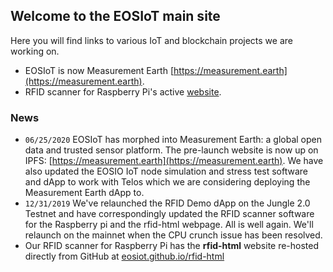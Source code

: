 ## Welcome to the EOSIoT main site

Here you will find links to various IoT and blockchain projects we are working on.

- EOSIoT is now Measurement Earth [https://measurement.earth](https://measurement.earth).
- RFID scanner for Raspberry Pi's active [website](https://eosiot.github.io/rfid-html/).


### News

- `06/25/2020` EOSIoT has morphed into Measurement Earth: a global open data and trusted sensor platform. The pre-launch website is now up on IPFS: [https://measurement.earth](https://measurement.earth).  We have also updated the EOSIO IoT node simulation and stress test software and dApp to work with Telos which we are considering deploying the Measurement Earth dApp to.
- `12/31/2019` We've relaunched the RFID Demo dApp on the Jungle 2.0 Testnet and have correspondingly updated the RFID scanner software for the Raspberry pi and the rfid-html webpage.  All is well again.  We'll relaunch on the mainnet when the CPU crunch issue has been resolved.
- Our RFID scanner for Raspberry Pi has the **rfid-html** website re-hosted directly from GitHub at [eosiot.github.io/rfid-html](https://eosiot.github.io/rfid-html/)



